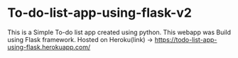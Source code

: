 # To-do-list-app-using-flask-v2

This is a Simple To-do list app created using python.
This webapp was Build using Flask framework.
Hosted on Heroku(link) -> https://todo-list-app-using-flask.herokuapp.com/
